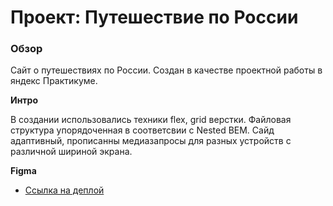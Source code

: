 # Проект: Путешествие по России

### Обзор
Сайт о путешествиях по России. Создан в качестве проектной работы в яндекс Практикуме.

**Интро**

В создании использовались техники flex, grid верстки. Файловая структура упорядоченная 
в соответсвии с Nested BEM. Сайд адаптивный, прописанны медиазапросы для разных устройств
с различной шириной экрана.

**Figma**

* [Ссылка на деплой](https://lethl.github.io/russian-travel/)